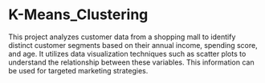 # K-Means_Clustering
This project analyzes customer data from a shopping mall to identify distinct customer segments based on their annual income, spending score, and age. It utilizes data visualization techniques such as scatter plots to understand the relationship between these variables. This information can be used for targeted marketing strategies. 
